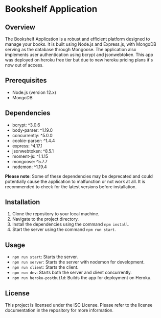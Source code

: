 # Bookshelf Application

## Overview
The Bookshelf Application is a robust and efficient platform designed to manage your books. It is built using Node.js and Express.js, with MongoDB serving as the database through Mongoose. The application also implements user authentication using bcrypt and jsonwebtoken.
This app was deployed on heroku free tier but due to new heroku pricing plans it's now out of access.
## Prerequisites
- Node.js (version 12.x)
- MongoDB

## Dependencies
- bcrypt: ^3.0.6
- body-parser: ^1.19.0
- concurrently: ^5.0.0
- cookie-parser: ^1.4.4
- express: ^4.17.1
- jsonwebtoken: ^8.5.1
- moment-js: ^1.1.15
- mongoose: ^5.7.7
- nodemon: ^1.19.4

**Please note**: Some of these dependencies may be deprecated and could potentially cause the application to malfunction or not work at all. It is recommended to check for the latest versions before installation.

## Installation
1. Clone the repository to your local machine.
2. Navigate to the project directory.
3. Install the dependencies using the command `npm install`.
4. Start the server using the command `npm run start`.

## Usage
- `npm run start`: Starts the server.
- `npm run server`: Starts the server with nodemon for development.
- `npm run client`: Starts the client.
- `npm run dev`: Starts both the server and client concurrently.
- `npm run heroku-postbuild`: Builds the app for deployment on Heroku.

## License
This project is licensed under the ISC License. Please refer to the license documentation in the repository for more information.
